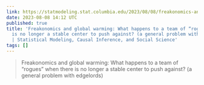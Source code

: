 ```yaml
---
link: https://statmodeling.stat.columbia.edu/2023/08/08/freakonomics-and-global-warming-what-happens-to-a-team-of-rogues-when-there-is-no-longer-a-stable-center-to-push-against/
date: 2023-08-08 14:12 UTC
published: true
title: 'Freakonomics and global warming: What happens to a team of “rogues” when there
  is no longer a stable center to push against? (a general problem with edgelords)
  | Statistical Modeling, Causal Inference, and Social Science'
tags: []
---
```


> Freakonomics and global warming: What happens to a team of “rogues” when there is no longer a stable center to push against? (a general problem with edgelords)
